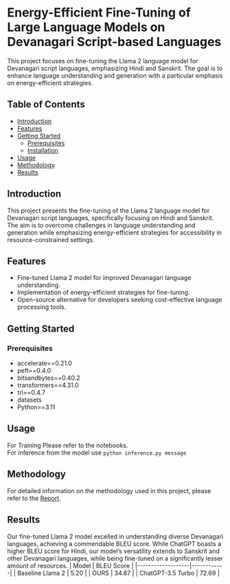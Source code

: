 # Energy-Efficient Fine-Tuning of Large Language Models on Devanagari Script-based Languages
This project focuses on fine-tuning the Llama 2 language model for Devanagari script languages, emphasizing Hindi and Sanskrit. The goal is to enhance language understanding and generation with a particular emphasis on energy-efficient strategies.

## Table of Contents

- [Introduction](#introduction)
- [Features](#features)
- [Getting Started](#getting-started)
  - [Prerequisites](#prerequisites)
  - [Installation](#installation)
- [Usage](#usage)
- [Methodology](#methodology)
- [Results](#results)


## Introduction

This project presents the fine-tuning of the Llama 2 language model for Devanagari script languages, specifically focusing on Hindi and Sanskrit. The aim is to overcome challenges in language understanding and generation while emphasizing energy-efficient strategies for accessibility in resource-constrained settings.

## Features

- Fine-tuned Llama 2 model for improved Devanagari language understanding.
- Implementation of energy-efficient strategies for fine-tuning.
- Open-source alternative for developers seeking cost-effective language processing tools.

## Getting Started

### Prerequisites

- accelerate==0.21.0
- peft==0.4.0
- bitsandbytes==0.40.2
- transformers==4.31.0
- trl==0.4.7
- datasets
- Python==3.11

## Usage

For Training Please refer to the notebooks. <br>
For inference from the model use ```python inference.py message```

## Methodology

For detailed information on the methodology used in this project, please refer to the [Report]().

## Results

Our fine-tuned Llama 2 model excelled in understanding diverse Devanagari languages, achieving a commendable BLEU score. While ChatGPT boasts a higher BLEU score for Hindi, our model’s versatility extends to Sanskrit and other Devanagari languages, while being fine-tuned on a significantly lesser amount of resources.
| Model             | BLEU Score |
|-------------------|------------|
| Baseline Llama 2  | 5.20       |
| OURS              | 34.87      |
| ChatGPT-3.5 Turbo | 72.69      |
